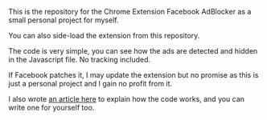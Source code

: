 This is the repository for the Chrome Extension Facebook AdBlocker as a small personal project for myself.

You can also side-load the extension from this repository.

The code is very simple, you can see how the ads are detected and hidden in the Javascript file. No tracking included.

If Facebook patches it, I may update the extension but no promise as this is just a personal project and I gain no profit from it.

I also wrote [an article here](https://medium.com/@luke.vo/how-to-write-a-chrome-extension-to-block-ads-on-facebook-news-feed-57363e3b7a3c) to explain how the code works, and you can write one for yourself too.
